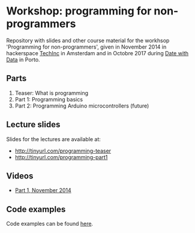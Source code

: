 Workshop: programming for non-programmers
=========================================
Repository with slides and other course material for the workhsop 'Programming for non-programmers',
given in November 2014 in hackerspace [TechInc](https://www.techinc.nl) in Amsterdam and in Octobre
2017 during [Date with Data](http://datewithdata.pt) in Porto.

Parts
-----------
1. Teaser: What is programming
2. Part 1: Programming basics
3. Part 2: Programming Arduino microcontrollers (future)

Lecture slides
--------------
Slides for the lectures are available at:
* http://tinyurl.com/programming-teaser
* http://tinyurl.com/programming-part1

Videos
------
* [Part 1, November 2014](https://vimeo.com/112069963)

Code examples
-------------
Code examples can be found [here](https://github.com/dokterbob/programming-workshop/tree/master/examples).
